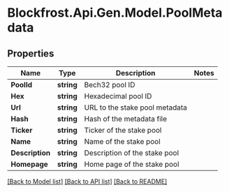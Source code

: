 # Blockfrost.Api.Gen.Model.PoolMetadata
## Properties

Name | Type | Description | Notes
------------ | ------------- | ------------- | -------------
**PoolId** | **string** | Bech32 pool ID | 
**Hex** | **string** | Hexadecimal pool ID | 
**Url** | **string** | URL to the stake pool metadata | 
**Hash** | **string** | Hash of the metadata file | 
**Ticker** | **string** | Ticker of the stake pool | 
**Name** | **string** | Name of the stake pool | 
**Description** | **string** | Description of the stake pool | 
**Homepage** | **string** | Home page of the stake pool | 

[[Back to Model list]](../README.md#documentation-for-models) [[Back to API list]](../README.md#documentation-for-api-endpoints) [[Back to README]](../README.md)

